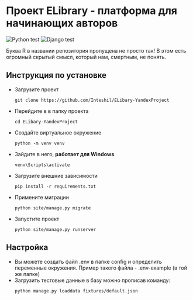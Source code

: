 # Проект ELibrary - платформа для начинающих авторов

![Python test](https://github.com/Inteshil/ELibary-YandexProject/actions/workflows/python-package.yml/badge.svg)
![Django test](https://github.com/Inteshil/ELibary-YandexProject/actions/workflows/django.yml/badge.svg)

Буква R в названии репозитория пропущена не просто так! В этом есть огромный скрытый смысл, который нам, смертным, не понять.

## Инструкция по установке
- Загрузите проект
  ```
  git clone https://github.com/Inteshil/ELibary-YandexProject
  ```
- Перейдите в в папку проекта
  ```
  cd ELibary-YandexProject
  ```
- Создайте виртуальное окружение
  ```
  python -m venv venv
  ```
- Зайдите в него, **работает для Windows**
  ```
  venv\Scripts\activate
  ```
- Загрузите внешние зависимости
  ```
  pip install -r requirements.txt
  ```
- Примените миграции
  ```
  python site/manage.py migrate
  ```
- Запустите проект
  ```
  python site/manage.py runserver
  ```
## Настройка
- Вы можете создать файл .env в папке config и определить переменные окружения. Пример такого файла - .env-example (в той же папке)
- Загрузить тестовые данные в базу можно прописав команду:
  ```
  python manage.py loaddata fixtures/default.json
  ```
